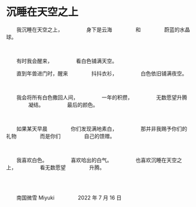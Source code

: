 # 沉睡在天空之上

　　我沉睡在天空之上，
　　
　　身下是云海
　　
　　和
　　
　　蔚蓝的水晶球。

<br>

　　有时我会醒来，
　　
　　看白色铺满天空。

　　直到年兽进门时，醒来
　　
　　抖抖衣衫，
　　
　　白色依旧铺满夜空。

<br>

　　我会将所有白色撒回人间，
　　
　　一年的积攒，
　　
　　无数愿望升腾
　　
　　凝结。
　　
　　最后的颜色。

<br>

　　如果某天早晨
　　
　　你们发现满地素白，
　　
　　那并非我赐予你们的礼物
　　
　　而是你们
　　
　　自己的馈赠。

<br>

　　我喜欢白色。
　　
　　喜欢哈出的白气。
　　
　　也喜欢沉睡在天空之上，
　　
　　看无数愿望
　　
　　升腾。

<br>

<br>

　　南国微雪 Miyuki
　　
　　2022 年 7 月 16 日